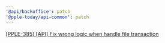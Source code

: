```yaml
---
'@api/backoffice': patch
'@pple-today/api-common': patch
---
```


[[PPLE-385] [API] Fix wrong logic when handle file transaction](https://linear.app/snts/issue/PPLE-385/api-fix-wrong-logic-when-handle-file-transaction)
